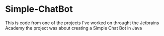 # Simple-ChatBot
This is code from one of the projects I've worked on throught the Jetbrains Academy 
the project was about creating a Simple Chat Bot in Java

